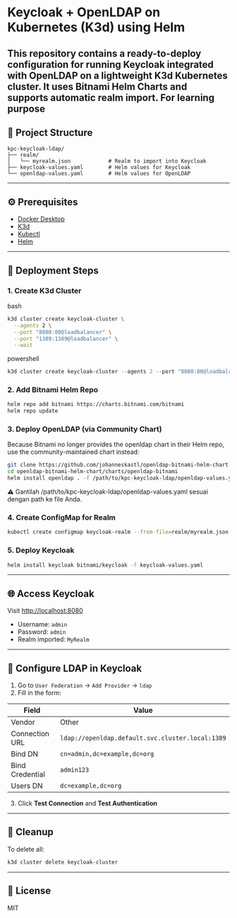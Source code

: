 # Keycloak + OpenLDAP on Kubernetes (K3d) using Helm

This repository contains a ready-to-deploy configuration for running **Keycloak integrated with OpenLDAP** on a lightweight **K3d Kubernetes cluster**. It uses **Bitnami Helm Charts** and supports **automatic realm import**.
For learning purpose
---

## 📁 Project Structure

```
kpc-keycloak-ldap/
├── realm/
│   └── myrealm.json            # Realm to import into Keycloak
├── keycloak-values.yaml        # Helm values for Keycloak
└── openldap-values.yaml        # Helm values for OpenLDAP
```

---

## ⚙️ Prerequisites

- [Docker Desktop](https://www.docker.com/products/docker-desktop/)
- [K3d](https://k3d.io/)
- [Kubectl](https://kubernetes.io/docs/tasks/tools/)
- [Helm](https://helm.sh/docs/intro/install/)

---

## 🚀 Deployment Steps

### 1. Create K3d Cluster

bash
```bash
k3d cluster create keycloak-cluster \
  --agents 2 \
  --port "8080:80@loadbalancer" \
  --port "1389:1389@loadbalancer" \
  --wait
```

powershell
```powershell
k3d cluster create keycloak-cluster --agents 2 --port "8080:80@loadbalancer" --port "1389:1389@loadbalancer" --wait
```

### 2. Add Bitnami Helm Repo

```bash
helm repo add bitnami https://charts.bitnami.com/bitnami
helm repo update
```

### 3. Deploy OpenLDAP (via Community Chart)
Because Bitnami no longer provides the openldap chart in their Helm repo, use the community-maintained chart instead:
```bash
git clone https://github.com/johanneskastl/openldap-bitnami-helm-chart.git
cd openldap-bitnami-helm-chart/charts/openldap-bitnami
helm install openldap . -f /path/to/kpc-keycloak-ldap/openldap-values.yaml
```
⚠️ Gantilah /path/to/kpc-keycloak-ldap/openldap-values.yaml sesuai dengan path ke file Anda.

### 4. Create ConfigMap for Realm

```bash
kubectl create configmap keycloak-realm --from-file=realm/myrealm.json
```

### 5. Deploy Keycloak

```bash
helm install keycloak bitnami/keycloak -f keycloak-values.yaml
```

---

## 🌐 Access Keycloak

Visit [http://localhost:8080](http://localhost:8080)

- Username: `admin`
- Password: `admin`
- Realm imported: `MyRealm`

---

## 🧪 Configure LDAP in Keycloak

1. Go to `User Federation` → `Add Provider` → `ldap`
2. Fill in the form:

| Field             | Value                                              |
|------------------|-----------------------------------------------------|
| Vendor           | Other                                               |
| Connection URL   | `ldap://openldap.default.svc.cluster.local:1389`    |
| Bind DN          | `cn=admin,dc=example,dc=org`                         |
| Bind Credential  | `admin123`                                          |
| Users DN         | `dc=example,dc=org`                                 |

3. Click **Test Connection** and **Test Authentication**

---

## 🧹 Cleanup

To delete all:

```bash
k3d cluster delete keycloak-cluster
```

---

## 📄 License

MIT
